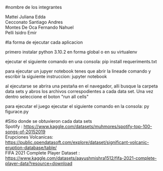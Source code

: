 #nombre de los integrantes  

Mattei Juliana Edda  
Cecconato Santiago Andres  
Montes De Oca Fernando Nahuel  
Pelli Isidro Emir   


#la forma de ejecutar cada aplicacion  

primero instalar python 3.10.2 en forma global o en su virtualenv

ejecutar el siguiente comando en una consola:
    pip install requeriments.txt

para ejecutar un jupyer notebook tenes que abrir la lineade comando y escribir la siguiente instruccion:
    jupyter notebook

al ejecutarse se abrira una pestaña en el navegador, alli busque la carpeta data sets y abros los archivos correspodientes
    a cada data set. Una vez dentro seleccione el boton "run all cells" 

para ejecutar el juego ejecutar el siguiente comando en la consola:
    py figurace.py


#Sitio donde se obtuvieron cada data sets  
Spotify : https://www.kaggle.com/datasets/muhmores/spotify-top-100-songs-of-20152019  
Erupciones Volcanicas: https://public.opendatasoft.com/explore/dataset/significant-volcanic-eruption-database/table/  
FIFA 2021 Complete Player Dataset : https://www.kaggle.com/datasets/aayushmishra1512/fifa-2021-complete-player-data?resource=download  
